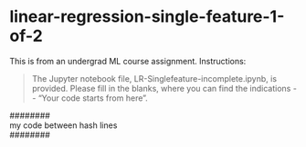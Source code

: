 # linear-regression-single-feature-1-of-2

This is from an undergrad ML course assignment. Instructions:

> The Jupyter notebook file, LR-Singlefeature-incomplete.ipynb, is provided.
Please fill in the blanks, where you can find the indications -- “Your code starts from here”.

########<br/>
        my code between hash lines<br/>
########
